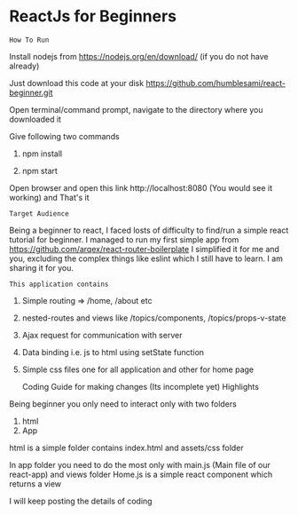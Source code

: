 # ReactJs for Beginners

	How To Run

Install nodejs from https://nodejs.org/en/download/ (if you do not have already)

Just download this code at your disk https://github.com/humblesami/react-beginner.git

Open terminal/command prompt, navigate to the directory where you downloaded it

Give following two commands

1. npm install

2. npm start

Open browser and open this link http://localhost:8080 (You would see it working) and That's it

	
	Target Audience

Being a beginner to react, I faced losts of difficulty to find/run a simple react tutorial for beginner.
I managed to run my first simple app from https://github.com/arqex/react-router-boilerplate
I simplified it for me and you, excluding the complex things like eslint which I still have to learn.
I am sharing it for you.


	This application contains

1. Simple routing => /home, /about etc
2. nested-routes and views like /topics/components, /topics/props-v-state
3. Ajax request for communication with server
4. Data binding i.e. js to html using setState function
5. Simple css files one for all application and other for home page


	Coding Guide for making changes (Its incomplete yet) Highlights

Being beginner you only need to interact only with two folders
1. html
2. App

html is a simple folder contains index.html and assets/css folder

In app folder you need to do the most only with main.js (Main file of our react-app) and views folder
Home.js is a simple react component which returns a view

I will keep posting the details of coding


